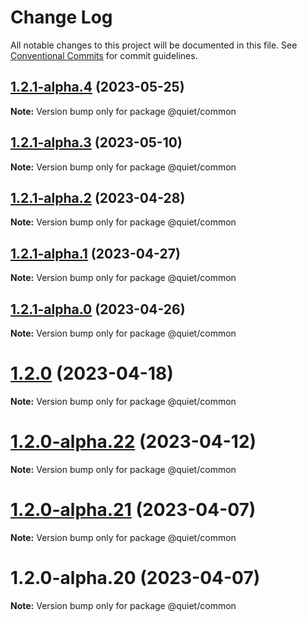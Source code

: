 # Change Log

All notable changes to this project will be documented in this file.
See [Conventional Commits](https://conventionalcommits.org) for commit guidelines.

## [1.2.1-alpha.4](https://github.com/TryQuiet/quiet/compare/@quiet/common@1.2.1-alpha.3...@quiet/common@1.2.1-alpha.4) (2023-05-25)

**Note:** Version bump only for package @quiet/common





## [1.2.1-alpha.3](https://github.com/TryQuiet/quiet/compare/@quiet/common@1.2.1-alpha.2...@quiet/common@1.2.1-alpha.3) (2023-05-10)

**Note:** Version bump only for package @quiet/common





## [1.2.1-alpha.2](https://github.com/TryQuiet/quiet/compare/@quiet/common@1.2.1-alpha.1...@quiet/common@1.2.1-alpha.2) (2023-04-28)

**Note:** Version bump only for package @quiet/common





## [1.2.1-alpha.1](https://github.com/TryQuiet/quiet/compare/@quiet/common@1.2.1-alpha.0...@quiet/common@1.2.1-alpha.1) (2023-04-27)

**Note:** Version bump only for package @quiet/common





## [1.2.1-alpha.0](https://github.com/TryQuiet/quiet/compare/@quiet/common@1.2.0...@quiet/common@1.2.1-alpha.0) (2023-04-26)

**Note:** Version bump only for package @quiet/common





# [1.2.0](https://github.com/TryQuiet/quiet/compare/@quiet/common@1.2.0-alpha.22...@quiet/common@1.2.0) (2023-04-18)

**Note:** Version bump only for package @quiet/common





# [1.2.0-alpha.22](https://github.com/TryQuiet/quiet/compare/@quiet/common@1.2.0-alpha.21...@quiet/common@1.2.0-alpha.22) (2023-04-12)

**Note:** Version bump only for package @quiet/common





# [1.2.0-alpha.21](https://github.com/ZbayApp/monorepo/compare/@quiet/common@1.2.0-alpha.20...@quiet/common@1.2.0-alpha.21) (2023-04-07)

**Note:** Version bump only for package @quiet/common





# 1.2.0-alpha.20 (2023-04-07)

**Note:** Version bump only for package @quiet/common
